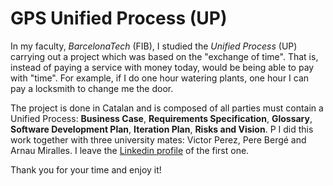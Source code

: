 # GPS Unified Process (UP)

In my faculty, *BarcelonaTech* (FIB), I studied the *Unified Process* (UP) carrying out a project which was based on the "exchange of time". That is, instead of paying a service with money today, would be being able to pay with "time". For example, if I do one hour watering plants, one hour I can pay a locksmith to change me the door.

The project is done in Catalan and is composed of all parties must contain a Unified Process: **Business Case**, **Requirements Specification**, **Glossary**, **Software Development Plan**, **Iteration Plan**, **Risks and Vision**.
P
I did this work together with three university mates: Victor Perez, Pere Bergé and Arnau Miralles. I leave the [Linkedin profile](https://es.linkedin.com/in/v%C3%ADctor-p%C3%A9rez-500011109/en) of the first one.

Thank you for your time and enjoy it!
